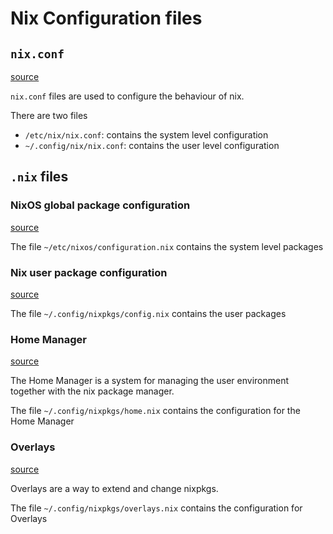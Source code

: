 # Nix Configuration files

## `nix.conf`

[source](https://nixos.org/nix/manual/#sec-conf-file)

`nix.conf` files are used to configure the behaviour of nix.

There are two files

- `/etc/nix/nix.conf`: contains the system level configuration
- `~/.config/nix/nix.conf`: contains the user level configuration

## `.nix` files

### NixOS global package configuration

[source](https://nixos.org/nixos/manual/index.html#ch-configuration)

The file `~/etc/nixos/configuration.nix` contains the system level packages

### Nix user package configuration

[source](https://nixos.org/nixpkgs/manual/#chap-packageconfig)

The file  `~/.config/nixpkgs/config.nix` contains the user packages

### Home Manager

[source](https://nixos.wiki/wiki/Home_Manager)

The Home Manager is a system for managing the user environment together with the nix package manager.

The file `~/.config/nixpkgs/home.nix` contains the configuration for the Home Manager

### Overlays

[source](https://nixos.wiki/wiki/Overlays)

Overlays are a way to extend and change nixpkgs.

The file `~/.config/nixpkgs/overlays.nix` contains the configuration for Overlays 